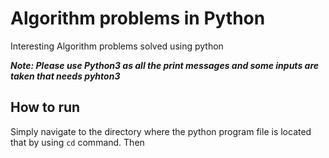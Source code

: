 # Algorithm problems in Python
Interesting Algorithm problems solved using python

***Note: Please use Python3 as all the print messages and some inputs are taken that needs pyhton3*** 

## How to run
Simply navigate to the directory where the python program file is located that by using `cd` command.
Then 
